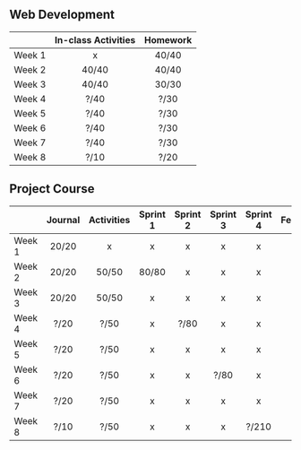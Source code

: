 ## Web Development
|    | In-class Activities | Homework |
|:---|:-------------------:|:--------:|
|Week 1| x                 |    40/40 |
|Week 2|     40/40         |    40/40 |
|Week 3| 	 40/40          |	30/30  |
|Week 4 |	 ?/40          |	?/30  |
|Week 5 |	 ?/40          |	?/30  |
|Week 6 |	 ?/40          |	?/30  |
|Week 7 |	 ?/40          |	?/30  |
|Week 8 | 	 ?/10          |	?/20  |

## Project Course
|      | Journal |  Activities | Sprint 1 | Sprint 2 | Sprint 3 | Sprint 4 | Feedback |
|:---  |:-----:  |:--------:   |:--------:|:--------:|:--------:|:--------:|:---:     |
|Week 1| 20/20   |    x        |     x    |    x     |    x     |    x     |    x     |
|Week 2| 20/20   |    50/50    |    80/80 |        x |        x |    x     | x        |
|Week 3| 20/20    |	50/50       |x         |     x    |        x |        x |    x     |
|Week 4| ?/20    |	?/50       |x         |   ?/80   |    x     |      x   |    x     |
|Week 5| ?/20    |	?/50       |x         |      x   |    x     |    x     |   x      |
|Week 6| ?/20    |	?/50       |x         |      x   |    ?/80  |    x     |    x     |
|Week 7| ?/20    |	?/50       |x         |      x   |    x     |    x     |    x     |
|Week 8| ?/10    |	?/50       |x         |     x    |    x     |    ?/210 |    ?/50  |